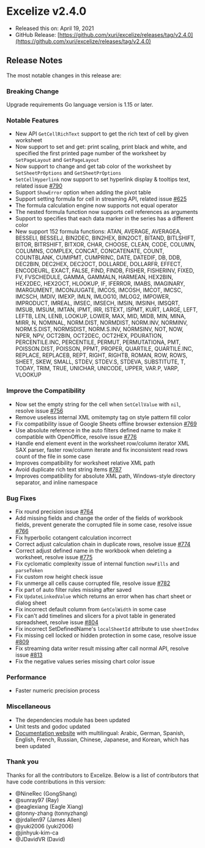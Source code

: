 # Excelize v2.4.0

* Released this on: April 19, 2021
* GitHub Release: [https://github.com/xuri/excelize/releases/tag/v2.4.0](https://github.com/xuri/excelize/releases/tag/v2.4.0)

## Release Notes

The most notable changes in this release are:

### Breaking Change

Upgrade requirements Go language version is 1.15 or later.

### Notable Features

* New API `GetCellRichText` support to get the rich text of cell by given worksheet
* Now support to set and get: print scaling, print black and white, and specified the first printed page number of the worksheet by `SetPageLayout` and `GetPageLayout`
* Now support to change and get tab color of the worksheet by `SetSheetPrOptions` and `GetSheetPrOptions`
* `SetCellHyperlink` now support to set hyperlink display & tooltips text, related issue [#790](https://github.com/xuri/excelize/issues/790)
* Support `ShowError` option when adding the pivot table
* Support setting formula for cell in streaming API, related issue [#625](https://github.com/xuri/excelize/issues/625)
* The formula calculation engine now supports not equal operator
* The nested formula function now supports cell references as arguments
* Support to specifies that each data marker in the series has a different color
* New support 152 formula functions: ATAN, AVERAGE, AVERAGEA, BESSELI, BESSELJ, BIN2DEC, BIN2HEX, BIN2OCT, BITAND, BITLSHIFT, BITOR, BITRSHIFT, BITXOR, CHAR, CHOOSE, CLEAN, CODE, COLUMN, COLUMNS, COMPLEX, CONCAT, CONCATENATE, COUNT, COUNTBLANK, CUMIPMT, CUMPRINC, DATE, DATEDIF, DB, DDB, DEC2BIN, DEC2HEX, DEC2OCT, DOLLARDE, DOLLARFR, EFFECT, ENCODEURL, EXACT, FALSE, FIND, FINDB, FISHER, FISHERINV, FIXED, FV, FVSCHEDULE, GAMMA, GAMMALN, HARMEAN, HEX2BIN, HEX2DEC, HEX2OCT, HLOOKUP, IF, IFERROR, IMABS, IMAGINARY, IMARGUMENT, IMCONJUGATE, IMCOS, IMCOSH, IMCOT, IMCSC, IMCSCH, IMDIV, IMEXP, IMLN, IMLOG10, IMLOG2, IMPOWER, IMPRODUCT, IMREAL, IMSEC, IMSECH, IMSIN, IMSINH, IMSQRT, IMSUB, IMSUM, IMTAN, IPMT, IRR, ISTEXT, ISPMT, KURT, LARGE, LEFT, LEFTB, LEN, LENB, LOOKUP, LOWER, MAX, MID, MIDB, MIN, MINA, MIRR, N, NOMINAL, NORM.DIST, NORMDIST, NORM.INV, NORMINV, NORM.S.DIST, NORMSDIST, NORM.S.INV, NORMSINV, NOT, NOW, NPER, NPV, OCT2BIN, OCT2DEC, OCT2HEX, PDURATION, PERCENTILE.INC, PERCENTILE, PERMUT, PERMUTATIONA, PMT, POISSON.DIST, POISSON, PPMT, PROPER, QUARTILE, QUARTILE.INC, REPLACE, REPLACEB, REPT, RIGHT, RIGHTB, ROMAN, ROW, ROWS, SHEET, SKEW, SMALL, STDEV, STDEV.S, STDEVA, SUBSTITUTE, T, TODAY, TRIM, TRUE, UNICHAR, UNICODE, UPPER, VAR.P, VARP, VLOOKUP

### Improve the Compatibility

* Now set the empty string for the cell when `SetCellValue` with `nil`, resolve issue [#756](https://github.com/xuri/excelize/issues/756)
* Remove useless internal XML omitempty tag on style pattern fill color
* Fix compatibility issue of Google Sheets offline browser extension [#769](https://github.com/xuri/excelize/issues/769)
* Use absolute reference in the auto filters defined name to make it compatible with OpenOffice, resolve issue [#776](https://github.com/xuri/excelize/issues/776)
* Handle end element event in the worksheet row/column iterator XML SAX parser, faster row/column iterate and fix inconsistent read rows count of the file in some case
* Improves compatibility for worksheet relative XML path
* Avoid duplicate rich text string items [#787](https://github.com/xuri/excelize/issues/787)
* Improves compatibility for absolute XML path, Windows-style directory separator, and inline namespace

### Bug Fixes

* Fix round precision issue [#764](https://github.com/xuri/excelize/issues/764)
* Add missing fields and change the order of the fields of workbook fields, prevent generate the corrupted file in some case, resolve issue [#766](https://github.com/xuri/excelize/issues/766)
* Fix hyperbolic cotangent calculation incorrect
* Correct adjust calculation chain in duplicate rows, resolve issue [#774](https://github.com/xuri/excelize/issues/774)
* Correct adjust defined name in the workbook when deleting a worksheet, resolve issue [#775](https://github.com/xuri/excelize/issues/775)
* Fix cyclomatic complexity issue of internal function `newFills` and `parseToken`
* Fix custom row height check issue
* Fix unmerge all cells cause corrupted file, resolve issue [#782](https://github.com/xuri/excelize/issues/782)
* Fix part of auto filter rules missing after saved
* Fix `UpdateLinkedValue` which returns an error when has chart sheet or dialog sheet
* Fix incorrect default column from `GetColWidth` in some case
* Fix can't add timelines and slicers for a pivot table in generated spreadsheet, resolve issue [#804](https://github.com/xuri/excelize/issues/804)
* Fix incorrect SetDefinedName's `localSheetId` attribute to use `sheetIndex`
* Fix missing cell locked or hidden protection in some case, resolve issue [#809](https://github.com/xuri/excelize/issues/809)
* Fix streaming data writer result missing after call normal API, resolve issue [#813](https://github.com/xuri/excelize/issues/813)
* Fix the negative values series missing chart color issue

### Performance

* Faster numeric precision process

### Miscellaneous

* The dependencies module has been updated
* Unit tests and godoc updated
* [Documentation website](https://xuri.me/excelize) with multilingual: Arabic, German, Spanish, English, French, Russian, Chinese, Japanese, and Korean, which has been updated

### Thank you

Thanks for all the contributors to Excelize. Below is a list of contributors that have code contributions in this version:

* @NineRec (GongShang)
* @sunray97 (Ray)
* @eaglexiang (Eagle Xiang)
* @tonny-zhang (tonnyzhang)
* @jrdallen97 (James Allen)
* @yuki2006 (yuki2006)
* @jinhyuk-kim-ca
* @JDavidVR (David)
